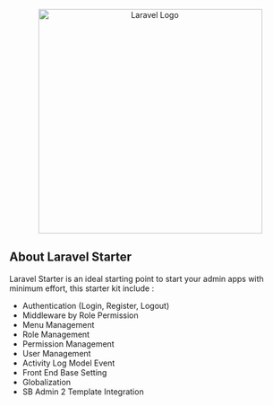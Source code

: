 <p align="center"><a href="https://laravel.com" target="_blank"><img src="https://raw.githubusercontent.com/laravel/art/master/logo-lockup/5%20SVG/2%20CMYK/1%20Full%20Color/laravel-logolockup-cmyk-red.svg" width="400" alt="Laravel Logo"></a></p>

## About Laravel Starter

Laravel Starter is an ideal starting point to start your admin apps with minimum effort, this starter kit include :
- Authentication (Login, Register, Logout)
- Middleware by Role Permission
- Menu Management
- Role Management
- Permission Management
- User Management
- Activity Log Model Event
- Front End Base Setting
- Globalization
- SB Admin 2 Template Integration
